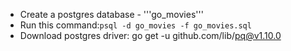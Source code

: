 - Create a postgres database - '''go_movies'''
- Run this command:```psql -d go_movies -f go_movies.sql```
- Download postgres driver: go get -u github.com/lib/pq@v1.10.0